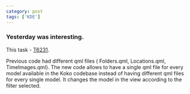 ```yaml
---
category: post
tags: ['KDE']
---
```

### Yesterday was interesting.
This task 
    - [T6231](https://phabricator.kde.org/T6231).
<p>Previous code had different qml files ( Folders.qml, Locations.qml, TimeImages.qml). The new code allows to have a single qml file for every model available in the Koko codebase instead of having different qml files for every single model. It changes the model in the view according to the filter selected.</p>

